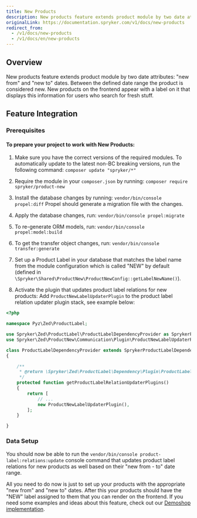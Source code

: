 ```yaml
---
title: New Products
description: New products feature extends product module by two date attributes- "new from" and "new to" dates.
originalLink: https://documentation.spryker.com/v1/docs/new-products
redirect_from:
  - /v1/docs/new-products
  - /v1/docs/en/new-products
---
```


## Overview
New products feature extends product module by two date attributes: "new from" and "new to" dates. Between the defined date range the product is considered new. New products on the frontend appear with a label on it that displays this information for users who search for fresh stuff.

## Feature Integration
### Prerequisites
#### To prepare your project to work with New Products:

1. Make sure you have the correct versions of the required modules. To automatically update to the latest non-BC breaking versions, run the following command:
`composer update "spryker/*"`

2. Require the module in your `composer.json` by running:
`composer require spryker/product-new`

3. Install the database changes by running:
`vendor/bin/console propel:diff`
Propel should generate a migration file with the changes.

4. Apply the database changes, run:
`vendor/bin/console propel:migrate`

5. To re-generate ORM models, run:
`vendor/bin/console propel:model:build`

6. To get the transfer object changes, run:
`vendor/bin/console transfer:generate`

7. Set up a Product Label in your database that matches the label name from the module configuration which is called "NEW" by default (defined in `\Spryker\Shared\ProductNew\ProductNewConfig::getLabelNewName()`).

8. Activate the plugin that updates product label relations for new products:
Add `ProductNewLabelUpdaterPlugin` to the product label relation updater plugin stack, see example below:

```php
<?php

namespace Pyz\Zed\ProductLabel;

use Spryker\Zed\ProductLabel\ProductLabelDependencyProvider as SprykerProductLabelDependencyProvider;
use Spryker\Zed\ProductNew\Communication\Plugin\ProductNewLabelUpdaterPlugin;

class ProductLabelDependencyProvider extends SprykerProductLabelDependencyProvider
{

    /**
     * @return \Spryker\Zed\ProductLabel\Dependency\Plugin\ProductLabelRelationUpdaterPluginInterface[]
     */
    protected function getProductLabelRelationUpdaterPlugins()
    {
        return [
            // ...
            new ProductNewLabelUpdaterPlugin(),
        ];
    }

}
```


### Data Setup

You should now be able to run the `vendor/bin/console product-label:relations:update` console command that updates product label relations for new products as well based on their "new from - to" date range.

All you need to do now is just to set up your products with the appropriate "new from" and "new to" dates. After this your products should have the "NEW" label assigned to them that you can render on the frontend. If you need some examples and ideas about this feature, check out our [Demoshop implementation](https://github.com/spryker/demoshop).


